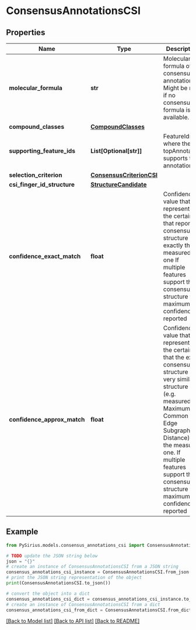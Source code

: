 # ConsensusAnnotationsCSI


## Properties

Name | Type | Description | Notes
------------ | ------------- | ------------- | -------------
**molecular_formula** | **str** | Molecular formula of the consensus annotation  Might be null if no consensus formula is available. | [optional] 
**compound_classes** | [**CompoundClasses**](CompoundClasses.md) |  | [optional] 
**supporting_feature_ids** | **List[Optional[str]]** | FeatureIds where the topAnnotation supports this annotation. | [optional] 
**selection_criterion** | [**ConsensusCriterionCSI**](ConsensusCriterionCSI.md) |  | [optional] 
**csi_finger_id_structure** | [**StructureCandidate**](StructureCandidate.md) |  | [optional] 
**confidence_exact_match** | **float** | Confidence value that represents the certainty that reported consensus structure is exactly the measured one  If multiple features support this consensus structure the maximum confidence is reported | [optional] 
**confidence_approx_match** | **float** | Confidence value that represents the certainty that the exact consensus structure or a very similar  structure (e.g. measured by Maximum Common Edge Subgraph Distance) is the measured one.  If multiple features support this consensus structure the maximum confidence is reported | [optional] 

## Example

```python
from PySirius.models.consensus_annotations_csi import ConsensusAnnotationsCSI

# TODO update the JSON string below
json = "{}"
# create an instance of ConsensusAnnotationsCSI from a JSON string
consensus_annotations_csi_instance = ConsensusAnnotationsCSI.from_json(json)
# print the JSON string representation of the object
print(ConsensusAnnotationsCSI.to_json())

# convert the object into a dict
consensus_annotations_csi_dict = consensus_annotations_csi_instance.to_dict()
# create an instance of ConsensusAnnotationsCSI from a dict
consensus_annotations_csi_from_dict = ConsensusAnnotationsCSI.from_dict(consensus_annotations_csi_dict)
```
[[Back to Model list]](../README.md#documentation-for-models) [[Back to API list]](../README.md#documentation-for-api-endpoints) [[Back to README]](../README.md)


